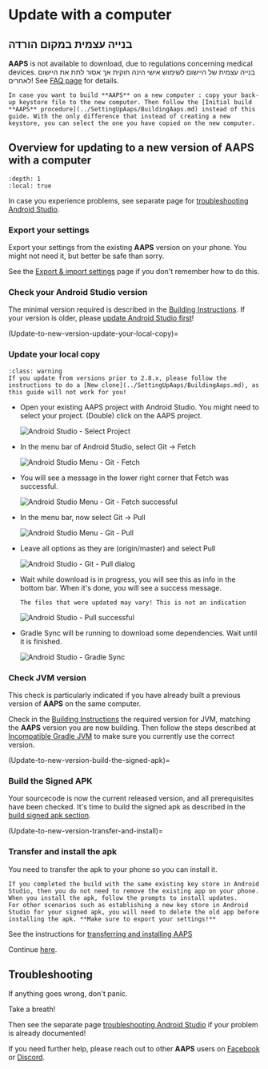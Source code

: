 # Update with a computer

## בנייה עצמית במקום הורדה

**AAPS** is not available to download, due to regulations concerning medical devices. בנייה עצמית של היישום לשימוש אישי הינה חוקית אך אסור לתת את היישום לאחרים! See [FAQ page](../UsefulLinks/FAQ.md) for details.

```{note}
In case you want to build **AAPS** on a new computer : copy your back-up keystore file to the new computer. Then follow the [Initial build **AAPS** procedure](../SettingUpAaps/BuildingAaps.md) instead of this guide. With the only difference that instead of creating a new keystore, you can select the one you have copied on the new computer.
```

## Overview for updating to a new version of AAPS with a computer

```{contents} Steps for updating to a new version of AAPS
:depth: 1
:local: true
```

In case you experience problems, see separate page for [troubleshooting Android Studio](../GettingHelp/TroubleshootingAndroidStudio).

### Export your settings

Export your settings from the existing **AAPS** version on your phone. You might not need it, but better be safe than sorry.

See the [Export & import settings](ExportImportSettings.md) page if you don't remember how to do this.

### Check your Android Studio version

The minimal version required is described in the [Building Instructions](#Building-APK-recommended-specification-of-computer-for-building-apk-file). If your version is older, please [update Android Studio first](#Building-APK-install-android-studio)!

(Update-to-new-version-update-your-local-copy)=
### Update your local copy

```{admonition} WARNING
:class: warning
If you update from versions prior to 2.8.x, please follow the instructions to do a [New clone](../SettingUpAaps/BuildingAaps.md), as this guide will not work for you!
```

* Open your existing AAPS project with Android Studio. You might need to select your project. (Double) click on the AAPS project.

  ![Android Studio - Select Project](../images/update/01_ProjectSelection.png)

* In the menu bar of Android Studio, select Git -> Fetch

   ![Android Studio Menu - Git - Fetch](../images/update/02_GitFetch.png)

* You will see a message in the lower right corner that Fetch was successful.

   ![Android Studio Menu - Git - Fetch successful](../images/update/03_GitFetchSuccessful.png)

* In the menu bar, now select Git -> Pull

   ![Android Studio Menu - Git - Pull](../images/update/04_GitPull.png)

* Leave all options as they are (origin/master) and select Pull

   ![Android Studio - Git - Pull dialog](../images/update/05_GitPullOptions.png)

* Wait while download is in progress, you will see this as info in the bottom bar. When it's done, you will see a success message.

  ```{note}
  The files that were updated may vary! This is not an indication
  ```

   ![Android Studio - Pull successful](../images/update/06_GitPullSuccess.png)

* Gradle Sync will be running to download some dependencies. Wait until it is finished.

  ![Android Studio - Gradle Sync](../images/studioSetup/40_BackgroundTasks.png)

### Check JVM version

This check is particularly indicated if you have already built a previous version of **AAPS** on the same computer.

Check in the [Building Instructions](#Building-APK-recommended-specification-of-computer-for-building-apk-file) the required version for JVM, matching the **AAPS** version you are now building. Then follow the steps described at [Incompatible Gradle JVM](#incompatible-gradle-jvm) to make sure you currently use the correct version.

(Update-to-new-version-build-the-signed-apk)=
### Build the Signed APK

Your sourcecode is now the current released version, and all prerequisites have been checked. It's time to build the signed apk as described in the [build signed apk section](#Building-APK-generate-signed-apk).

(Update-to-new-version-transfer-and-install)=

### Transfer and install the apk
You need to transfer the apk to your phone so you can install it.

```{note}
If you completed the build with the same existing key store in Android Studio, then you do not need to remove the existing app on your phone. When you install the apk, follow the prompts to install updates.
For other scenarios such as establishing a new key store in Android Studio for your signed apk, you will need to delete the old app before installing the apk. **Make sure to export your settings!**
```

See the instructions for [transferring and installing AAPS](../SettingUpAaps/TransferringAndInstallingAaps.md)

Continue [here](#Update-to-new-version-check-aaps-version-on-phone).

## Troubleshooting

If anything goes wrong, don't panic.

Take a breath!

Then see the separate page [troubleshooting Android Studio](../GettingHelp/TroubleshootingAndroidStudio) if your problem is already documented!

If you need further help, please reach out to other **AAPS** users on [Facebook](https://www.facebook.com/groups/AndroidAPSUsers) or [Discord](https://discord.gg/4fQUWHZ4Mw).